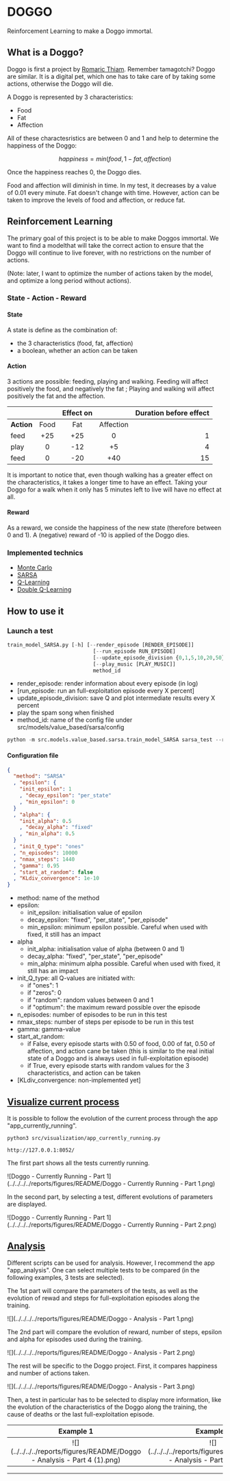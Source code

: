 # DOGGO


Reinforcement Learning to make a Doggo immortal.


## What is a Doggo?

Doggo is first a project by [Romaric Thiam](https://github.com/RTH00). Remember tamagotchi? Doggo are similar. It is a digital pet, which one has to take care of by taking some actions, otherwise the Doggo will die.

A Doggo is represented by 3 characteristics:

* Food
* Fat
* Affection

All of these charactesristics are between 0 and 1 and help to determine the happiness of the Doggo:

$$happiness = min(food, 1-fat, affection)$$

Once the happiness reaches 0, the Doggo dies.

Food and affection will diminish in time. In my test, it decreases by a value of 0.01 every minute. Fat doesn't change with time. However, action can be taken to improve the levels of food and affection, or reduce fat.


## Reinforcement Learning

The primary goal of this project is to be able to make Doggos immortal. We want to find a modelthat will take the correct action to ensure that the Doggo will continue to live forever, with no restrictions on the number of actions.

(Note: later, I want to optimize the number of actions taken by the model, and optimize a long period without actions).

### State - Action - Reward

#### State

A state is define as the combination of:

* the 3 characteristics (food, fat, affection)
* a boolean, whether an action can be taken

#### Action

3 actions are possible: feeding, playing and walking. Feeding will affect positively the food, and negatively the fat ; Playing and walking will affect positively the fat and the affection.

<center>

|            |       | Effect on |           | Duration before effect | 
| :--------- | :---: | :-------: | :-------: | ---------------------: | 
| **Action** | Food  | Fat       | Affection |                        | 
| feed       | +25   | +25       | 0         | 1                      | 
| play       | 0     | -12       | +5        | 4                      | 
| feed       | 0     | -20       | +40       | 15                     | 

</center>

It is important to notice that, even though walking has a greater effect on the characteristics, it takes a longer time to have an effect. Taking your Doggo for a walk when it only has 5 minutes left to live will have no effect at all.

#### Reward

As a reward, we conside the happiness of the new state (therefore between 0 and 1). A (negative) reward of -10 is applied of the Doggo dies.


### Implemented technics

* [Monte Carlo](src/models/value_based/monte_carlo/README.md)
* [SARSA](src/models/value_based/sarsa/README.md)
* [Q-Learning](src/models/value_based/qlearning/README.md)
* [Double Q-Learning](src/models/value_based/doubleqlearning/README.md)


## How to use it

### Launch a test

~~~python
train_model_SARSA.py [-h] [--render_episode [RENDER_EPISODE]]
                            [--run_episode RUN_EPISODE]
                            [--update_episode_division {0,1,5,10,20,50}]
                            [--play_music [PLAY_MUSIC]]
                            method_id
~~~

* render\_episode: render information about every episode (in log)
* [run\_episode: run an full-exploitation episode every X percent]
* update\_episode\_division: save Q and plot intermediate results every X percent
* play the spam song when finished
* method\_id: name of the config file under src/models/value\_based/sarsa/config

~~~python
python -m src.models.value_based.sarsa.train_model_SARSA sarsa_test --render_episode --run_episode 10 --update_episode_division 10 --play_music
~~~


#### Configuration file

~~~json
{
  "method": "SARSA"
  , "epsilon": {
    "init_epsilon": 1
    , "decay_epsilon": "per_state"
    , "min_epsilon": 0
  }
  , "alpha": {
    "init_alpha": 0.5
    , "decay_alpha": "fixed"
    , "min_alpha": 0.5
  }
  , "init_Q_type": "ones"
  , "n_episodes": 10000
  , "nmax_steps": 1440
  , "gamma": 0.95
  , "start_at_random": false
  , "KLdiv_convergence": 1e-10
}
~~~

* method: name of the method
* epsilon:
	* init\_epsilon: initialisation value of epsilon
	* decay\_epsilon: "fixed", "per\_state", "per\_episode"
	* min\_epsilon: minimum epsilon possible. Careful when used with fixed, it still has an impact
* alpha
	* init\_alpha: initialisation value of alpha (between 0 and 1)
	* decay\_alpha: "fixed", "per\_state", "per\_episode"
	* min\_alpha: minimum alpha possible. Careful when used with fixed, it still has an impact
* init\_Q\_type: all Q-values are initiated with:
	* if "ones": 1
	* if "zeros": 0
	* if "random": random values between 0 and 1
	* if "optimum": the maximum reward possible over the episode
* n\_episodes: number of episodes to be run in this test
* nmax\_steps: number of steps per episode to be run in this test
* gamma: gamma-value
* start\_at\_random: 
	* if False, every episode starts with 0.50 of food, 0.00 of fat, 0.50 of affection, and action cane be taken (this is similar to the real initial state of a Doggo and is always used in full-exploitation episode)
	* if True, every episode starts with random values for the 3 characteristics, and action can be taken 
* [KLdiv\_convergence: non-implemented yet]


## [Visualize current process](../../../../src/visualization/README.md)

It is possible to follow the evolution of the current process through the app "app\_currently\_running".

~~~
python3 src/visualization/app_currently_running.py
~~~
~~~
http://127.0.0.1:8052/
~~~

The first part shows all the tests currently running.

![Doggo - Currently Running - Part 1](../../../../reports/figures/README/Doggo - Currently Running - Part 1.png)

In the second part, by selecting a test, different evolutions of parameters are displayed.

![Doggo - Currently Running - Part 1](../../../../reports/figures/README/Doggo - Currently Running - Part 2.png)


## [Analysis](../../../../src/visualization/README.md)

Different scripts can be used for analysis. However, I recommend the app "app\_analysis".
One can select multiple tests to be compared (in the following examples, 3 tests are selected).

The 1st part will compare the parameters of the tests, as well as the evolution of rewad and steps for full-exploitation episodes along the training.

![](../../../../reports/figures/README/Doggo - Analysis - Part 1.png)

The 2nd part will compare the evolution of reward, number of steps, epsilon and alpha for episodes used during the training.

![](../../../../reports/figures/README/Doggo - Analysis - Part 2.png)

The rest will be specific to the Doggo project. First, it compares happiness and number of actions taken.

![](../../../../reports/figures/README/Doggo - Analysis - Part 3.png)

Then, a test in particular has to be selected to display more information, like the evolution of the characteristics of the Doggo along the training, the cause of deaths or the last full-exploitation episode.

Example 1                  |  Example 2                |  Example 3
:-------------------------:|:-------------------------:|:-------------------------:
![](../../../../reports/figures/README/Doggo - Analysis - Part 4 (1).png)   |  ![](../../../../reports/figures/README/Doggo - Analysis - Part 4 (2).png)|  ![](../../../../reports/figures/README/Doggo - Analysis - Part 4 (3).png)

--------
